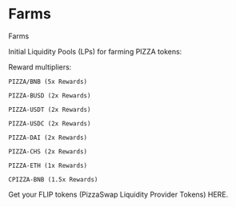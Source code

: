 # Farms

Farms

Initial Liquidity Pools \(LPs\) for farming PIZZA tokens:

Reward multipliers:

```text
PIZZA/BNB (5x Rewards)

PIZZA-BUSD (2x Rewards)

PIZZA-USDT (2x Rewards)

PIZZA-USDC (2x Rewards)

PIZZA-DAI (2x Rewards)

PIZZA-CHS (2x Rewards)

PIZZA-ETH (1x Rewards)

CPIZZA-BNB (1.5x Rewards)
```

Get your FLIP tokens \(PizzaSwap Liquidity Provider Tokens\) HERE.

